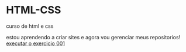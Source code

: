 # HTML-CSS
 curso de html e css

estou aprendendo a criar sites e agora vou gerenciar meus repositorios!
<a href="https://cassio14.github.io/HTML-CSS/EXERCICIOS/EX001/index.html">executar o exercicio 001</a>
